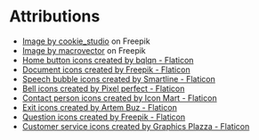 ﻿# Attributions

- <a href="https://www.freepik.com/free-photo/pretty-smiling-joyfully-female-with-fair-hair-dressed-casually-looking-with-satisfaction_9117255.htm#query=woman%20avatar&position=0&from_view=search&track=ais">Image by cookie_studio</a> on Freepik
- <a href="https://www.freepik.com/free-vector/flat-charity-composition-with-team-volunteers-working-with-donation-boxes-vector-illustration_37423505.htm#from_view=detail_collection">Image by macrovector</a> on Freepik
- <a href="https://www.flaticon.com/free-icons/home-button" title="home button icons">Home button icons created by bqlqn - Flaticon</a>
- <a href="https://www.flaticon.com/free-icons/document" title="document icons">Document icons created by Freepik - Flaticon</a>
- <a href="https://www.flaticon.com/free-icons/speech-bubble" title="speech bubble icons">Speech bubble icons created by Smartline - Flaticon</a>
- <a href="https://www.flaticon.com/free-icons/bell" title="bell icons">Bell icons created by Pixel perfect - Flaticon</a>
- <a href="https://www.flaticon.com/free-icons/contact-person" title="contact person icons">Contact person icons created by Icon Mart - Flaticon</a>
- <a href="https://www.flaticon.com/free-icons/exit" title="exit icons">Exit icons created by Artem Buz - Flaticon</a>
- <a href="https://www.flaticon.com/free-icons/question" title="question icons">Question icons created by Freepik - Flaticon</a>
- <a href="https://www.flaticon.com/free-icons/customer-service" title="customer service icons">Customer service icons created by Graphics Plazza - Flaticon</a>